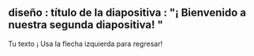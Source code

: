  diseño : título de la diapositiva
 : "¡ Bienvenido a nuestra segunda diapositiva! "
---
Tu texto ¡ 
Usa la flecha izquierda para regresar!
